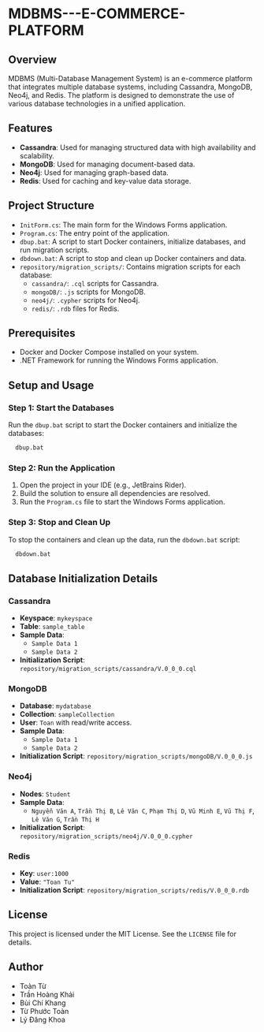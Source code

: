 # MDBMS---E-COMMERCE-PLATFORM

## Overview
MDBMS (Multi-Database Management System) is an e-commerce platform that integrates multiple database systems, including Cassandra, MongoDB, Neo4j, and Redis. The platform is designed to demonstrate the use of various database technologies in a unified application.

## Features
- **Cassandra**: Used for managing structured data with high availability and scalability.
- **MongoDB**: Used for managing document-based data.
- **Neo4j**: Used for managing graph-based data.
- **Redis**: Used for caching and key-value data storage.

## Project Structure
- `InitForm.cs`: The main form for the Windows Forms application.
- `Program.cs`: The entry point of the application.
- `dbup.bat`: A script to start Docker containers, initialize databases, and run migration scripts.
- `dbdown.bat`: A script to stop and clean up Docker containers and data.
- `repository/migration_scripts/`: Contains migration scripts for each database:
    - `cassandra/`: `.cql` scripts for Cassandra.
    - `mongoDB/`: `.js` scripts for MongoDB.
    - `neo4j/`: `.cypher` scripts for Neo4j.
    - `redis/`: `.rdb` files for Redis.

## Prerequisites
- Docker and Docker Compose installed on your system.
- .NET Framework for running the Windows Forms application.

## Setup and Usage

### Step 1: Start the Databases
Run the `dbup.bat` script to start the Docker containers and initialize the databases:
```bash
  dbup.bat
```
### Step 2: Run the Application
1. Open the project in your IDE (e.g., JetBrains Rider).
2. Build the solution to ensure all dependencies are resolved.
3. Run the `Program.cs` file to start the Windows Forms application.

### Step 3: Stop and Clean Up
To stop the containers and clean up the data, run the `dbdown.bat` script:
```bash
  dbdown.bat
```

## Database Initialization Details

### Cassandra
- **Keyspace**: `mykeyspace`
- **Table**: `sample_table`
- **Sample Data**:
    - `Sample Data 1`
    - `Sample Data 2`
- **Initialization Script**: `repository/migration_scripts/cassandra/V.0_0_0.cql`

### MongoDB
- **Database**: `mydatabase`
- **Collection**: `sampleCollection`
- **User**: `Toan` with read/write access.
- **Sample Data**:
    - `Sample Data 1`
    - `Sample Data 2`
- **Initialization Script**: `repository/migration_scripts/mongoDB/V.0_0_0.js`

### Neo4j
- **Nodes**: `Student`
- **Sample Data**:
    - `Nguyễn Văn A`, `Trần Thị B`, `Lê Văn C`, `Phạm Thị D`, `Vũ Minh E`, `Vũ Thị F`, `Lê Văn G`, `Trần Thị H`
- **Initialization Script**: `repository/migration_scripts/neo4j/V.0_0_0.cypher`

### Redis
- **Key**: `user:1000`
- **Value**: `"Toan Tu"`
- **Initialization Script**: `repository/migration_scripts/redis/V.0_0_0.rdb`

## License
This project is licensed under the MIT License. See the `LICENSE` file for details.

## Author
- Toàn Từ
- Trần Hoàng Khải
- Bùi Chí Khang
- Từ Phước Toàn
- Lý Đăng Khoa

